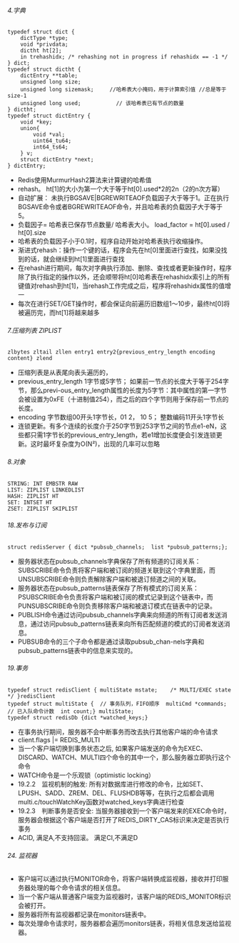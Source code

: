 
###### 4.字典
```
typedef struct dict {    
    dictType *type;    
    void *privdata;    
    dictht ht[2];    
    in trehashidx; /* rehashing not in progress if rehashidx == -1 */
} dict;
typedef struct dictht {    
    dictEntry **table;    
    unsigned long size;   
    unsigned long sizemask;     //哈希表大小掩码，用于计算索引值 //总是等于size-1    
    unsigned long used;           // 该哈希表已有节点的数量
} dictht;
typedef struct dictEntry {
    void *key;
    union{        
        void *val;        
        uint64_tu64;        
        int64_ts64;    
    } v;    
    struct dictEntry *next;
} dictEntry;
```
* Redis使用MurmurHash2算法来计算键的哈希值
* rehash。 ht[1]的大小为第一个大于等于ht[0].used*2的2n（2的n次方幂）
* 自动扩展： 未执行BGSAVE|BGREWRITEAOF负载因子大于等于1。正在执行BGSAVE命令或者BGREWRITEAOF命令，并且哈希表的负载因子大于等于5。
* 负载因子= 哈希表已保存节点数量/ 哈希表大小。 load_factor = ht[0].used / ht[0].size
* 哈希表的负载因子小于0.1时，程序自动开始对哈希表执行收缩操作。
* 渐进式rehash：操作一个键的话，程序会先在ht[0]里面进行查找，如果没找到的话，就会继续到ht[1]里面进行查找
* 在rehash进行期间，每次对字典执行添加、删除、查找或者更新操作时，程序除了执行指定的操作以外，还会顺带将ht[0]哈希表在rehashidx索引上的所有键值对rehash到ht[1]，当rehash工作完成之后，程序将rehashidx属性的值增一
* 每次在进行SET/GET操作时，都会保证向前遍历旧数组1～10步，最终ht[0]将被遍历完，而ht[1]将越来越多

###### 7.压缩列表 ZIPLIST
```
zlbytes zltail zllen entry1 entry2{previous_entry_length encoding content} zlend
```
* 压缩列表是从表尾向表头遍历的，
* previous_entry_length 1字节或5字节； 如果前一节点的长度大于等于254字节，那么previ-ous_entry_length属性的长度为5字节：其中属性的第一字节会被设置为0xFE（十进制值254），而之后的四个字节则用于保存前一节点的长度。
* encoding 字节数组00开头1字节长，01 2， 10 5； 整数编码11开头1字节长
* 连锁更新。有多个连续的长度介于250字节到253字节之间的节点e1-eN，这些都只需1字节长的previous_entry_length，若e1增加长度便会引发连锁更新。这时最坏复杂度为O(N²)，出现的几率可以忽略

###### 8.对象
```
STRING: INT EMBSTR RAW
LIST: ZIPLIST LINKEDLIST
HASH: ZIPLIST HT 
SET: INTSET HT 
ZSET: ZIPLIST SKIPLIST
```

###### 18.发布与订阅
```
struct redisServer { dict *pubsub_channels;  list *pubsub_patterns;};
```
* 服务器状态在pubsub_channels字典保存了所有频道的订阅关系：SUBSCRIBE命令负责将客户端和被订阅的频道关联到这个字典里面，而UNSUBSCRIBE命令则负责解除客户端和被退订频道之间的关联。
* 服务器状态在pubsub_patterns链表保存了所有模式的订阅关系：PSUBSCRIBE命令负责将客户端和被订阅的模式记录到这个链表中，而PUNSUBSCRIBE命令则负责移除客户端和被退订模式在链表中的记录。
* PUBLISH命令通过访问pubsub_channels字典来向频道的所有订阅者发送消息，通过访问pubsub_patterns链表来向所有匹配频道的模式的订阅者发送消息。   
* PUBSUB命令的三个子命令都是通过读取pubsub_chan-nels字典和pubsub_patterns链表中的信息来实现的。

###### 19.事务
```
typedef struct redisClient { multiState mstate;    /* MULTI/EXEC state */ }redisClient
typedef struct multiState {  // 事务队列，FIFO顺序  multiCmd *commands;  // 已入队命令计数  int count;} multiState;
typedef struct redisDb {dict *watched_keys;}
```
* 在事务执行期间，服务器不会中断事务而改去执行其他客户端的命令请求
* client.flags |= REDIS_MULTI
* 当一个客户端切换到事务状态之后, 如果客户端发送的命令为EXEC、DISCARD、WATCH、MULTI四个命令的其中一个，那么服务器立即执行这个命令
* WATCH命令是一个乐观锁（optimistic locking）
* 19.2.2　监视机制的触发: 所有对数据库进行修改的命令，比如SET、LPUSH、SADD、ZREM、DEL、FLUSHDB等等，在执行之后都会调用multi.c/touchWatchKey函数对watched_keys字典进行检查
* 19.2.3　判断事务是否安全: 当服务器接收到一个客户端发来的EXEC命令时，服务器会根据这个客户端是否打开了REDIS_DIRTY_CAS标识来决定是否执行事务
* ACID, 满足A,不支持回滚。 满足CI,不满足D

###### 24. 监视器
* 客户端可以通过执行MONITOR命令，将客户端转换成监视器，接收并打印服务器处理的每个命令请求的相关信息。   
* 当一个客户端从普通客户端变为监视器时，该客户端的REDIS_MONITOR标识会被打开。   
* 服务器将所有监视器都记录在monitors链表中。   
* 每次处理命令请求时，服务器都会遍历monitors链表，将相关信息发送给监视器。
